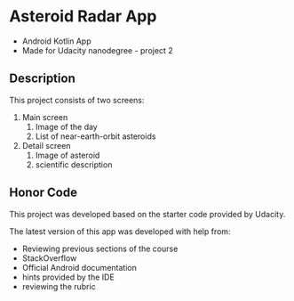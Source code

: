 # Asteroid Radar App
* Android Kotlin App
* Made for Udacity nanodegree - project 2

## Description
This project consists of two screens:
1. Main screen
   1. Image of the day
   2. List of near-earth-orbit asteroids
2. Detail screen
   1. Image of asteroid
   2. scientific description

## Honor Code
This project was developed based on the starter code provided by Udacity.

The latest version of this app was developed with help from:

* Reviewing previous sections of the course
* StackOverflow
* Official Android documentation
* hints provided by the IDE
* reviewing the rubric